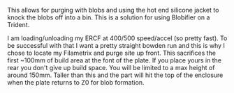 This allows for purging with blobs and using the hot end silicone jacket to knock the blobs off into a bin.  This is a solution for using Blobifier on a Trident.


I am loading/unloading my ERCF at 400/500 speed/accel (so pretty fast).  To be successful with that I want a pretty straight bowden run and this is why I chose to locate my Filametrix and purge site up front.  This sacrifices the first ~100mm of build area at the font of the plate.  If you place yours in the rear you don't give up build space.  You will be limited to a max height of around 150mm. Taller than this and the part will hit the top of the enclosure when the plate returns to Z0 for blob formation.
